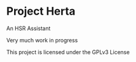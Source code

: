 # Project Herta
An HSR Assistant

Very much work in progress

This project is licensed under the GPLv3 License